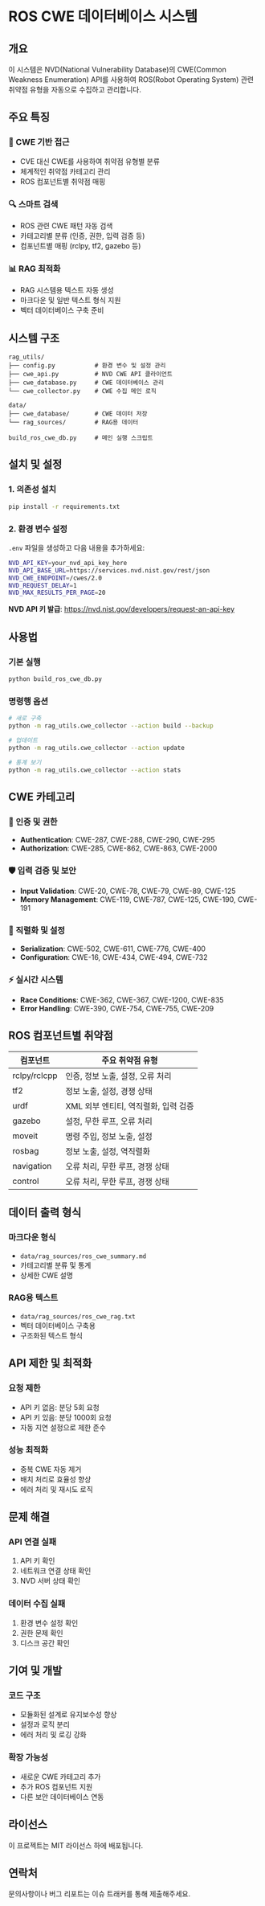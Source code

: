 # ROS CWE 데이터베이스 시스템

## 개요
이 시스템은 NVD(National Vulnerability Database)의 CWE(Common Weakness Enumeration) API를 사용하여 ROS(Robot Operating System) 관련 취약점 유형을 자동으로 수집하고 관리합니다.

## 주요 특징

### 🎯 CWE 기반 접근
- CVE 대신 CWE를 사용하여 취약점 유형별 분류
- 체계적인 취약점 카테고리 관리
- ROS 컴포넌트별 취약점 매핑

### 🔍 스마트 검색
- ROS 관련 CWE 패턴 자동 검색
- 카테고리별 분류 (인증, 권한, 입력 검증 등)
- 컴포넌트별 매핑 (rclpy, tf2, gazebo 등)

### 📊 RAG 최적화
- RAG 시스템용 텍스트 자동 생성
- 마크다운 및 일반 텍스트 형식 지원
- 벡터 데이터베이스 구축 준비

## 시스템 구조

```
rag_utils/
├── config.py           # 환경 변수 및 설정 관리
├── cwe_api.py          # NVD CWE API 클라이언트
├── cwe_database.py     # CWE 데이터베이스 관리
└── cwe_collector.py    # CWE 수집 메인 로직

data/
├── cwe_database/       # CWE 데이터 저장
└── rag_sources/        # RAG용 데이터

build_ros_cwe_db.py     # 메인 실행 스크립트
```

## 설치 및 설정

### 1. 의존성 설치
```bash
pip install -r requirements.txt
```

### 2. 환경 변수 설정
`.env` 파일을 생성하고 다음 내용을 추가하세요:

```bash
NVD_API_KEY=your_nvd_api_key_here
NVD_API_BASE_URL=https://services.nvd.nist.gov/rest/json
NVD_CWE_ENDPOINT=/cwes/2.0
NVD_REQUEST_DELAY=1
NVD_MAX_RESULTS_PER_PAGE=20
```

**NVD API 키 발급**: https://nvd.nist.gov/developers/request-an-api-key

## 사용법

### 기본 실행
```bash
python build_ros_cwe_db.py
```

### 명령행 옵션
```bash
# 새로 구축
python -m rag_utils.cwe_collector --action build --backup

# 업데이트
python -m rag_utils.cwe_collector --action update

# 통계 보기
python -m rag_utils.cwe_collector --action stats
```

## CWE 카테고리

### 🔐 인증 및 권한
- **Authentication**: CWE-287, CWE-288, CWE-290, CWE-295
- **Authorization**: CWE-285, CWE-862, CWE-863, CWE-2000

### 🛡️ 입력 검증 및 보안
- **Input Validation**: CWE-20, CWE-78, CWE-79, CWE-89, CWE-125
- **Memory Management**: CWE-119, CWE-787, CWE-125, CWE-190, CWE-191

### 🔄 직렬화 및 설정
- **Serialization**: CWE-502, CWE-611, CWE-776, CWE-400
- **Configuration**: CWE-16, CWE-434, CWE-494, CWE-732

### ⚡ 실시간 시스템
- **Race Conditions**: CWE-362, CWE-367, CWE-1200, CWE-835
- **Error Handling**: CWE-390, CWE-754, CWE-755, CWE-209

## ROS 컴포넌트별 취약점

| 컴포넌트 | 주요 취약점 유형 |
|----------|------------------|
| rclpy/rclcpp | 인증, 정보 노출, 설정, 오류 처리 |
| tf2 | 정보 노출, 설정, 경쟁 상태 |
| urdf | XML 외부 엔티티, 역직렬화, 입력 검증 |
| gazebo | 설정, 무한 루프, 오류 처리 |
| moveit | 명령 주입, 정보 노출, 설정 |
| rosbag | 정보 노출, 설정, 역직렬화 |
| navigation | 오류 처리, 무한 루프, 경쟁 상태 |
| control | 오류 처리, 무한 루프, 경쟁 상태 |

## 데이터 출력 형식

### 마크다운 형식
- `data/rag_sources/ros_cwe_summary.md`
- 카테고리별 분류 및 통계
- 상세한 CWE 설명

### RAG용 텍스트
- `data/rag_sources/ros_cwe_rag.txt`
- 벡터 데이터베이스 구축용
- 구조화된 텍스트 형식

## API 제한 및 최적화

### 요청 제한
- API 키 없음: 분당 5회 요청
- API 키 있음: 분당 1000회 요청
- 자동 지연 설정으로 제한 준수

### 성능 최적화
- 중복 CWE 자동 제거
- 배치 처리로 효율성 향상
- 에러 처리 및 재시도 로직

## 문제 해결

### API 연결 실패
1. API 키 확인
2. 네트워크 연결 상태 확인
3. NVD 서버 상태 확인

### 데이터 수집 실패
1. 환경 변수 설정 확인
2. 권한 문제 확인
3. 디스크 공간 확인

## 기여 및 개발

### 코드 구조
- 모듈화된 설계로 유지보수성 향상
- 설정과 로직 분리
- 에러 처리 및 로깅 강화

### 확장 가능성
- 새로운 CWE 카테고리 추가
- 추가 ROS 컴포넌트 지원
- 다른 보안 데이터베이스 연동

## 라이선스
이 프로젝트는 MIT 라이선스 하에 배포됩니다.

## 연락처
문의사항이나 버그 리포트는 이슈 트래커를 통해 제출해주세요.
